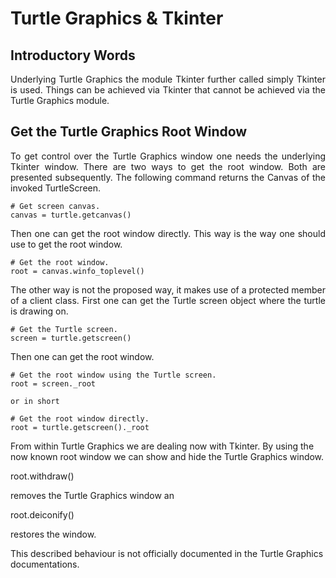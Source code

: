 # Turtle Graphics & Tkinter

## Introductory Words

<p align="justify">Underlying Turtle Graphics 
the module Tkinter further called simply Tkinter 
is used. Things can be achieved via Tkinter that
cannot be achieved via the Turtle Graphics module.</p>

## Get the Turtle Graphics Root Window

<p align="justify">To get control over the Turtle Graphics
window one needs the underlying Tkinter window. There are 
two ways to get the root window. Both are presented 
subsequently. The following command returns the Canvas of
the invoked TurtleScreen.</p> 

```
# Get screen canvas.
canvas = turtle.getcanvas()
```

<p align="justify">Then one can get the root window directly.
This way is the way one should use to get the root window.</p> 

```
# Get the root window.
root = canvas.winfo_toplevel()
```

<p align="justify">The other way is not the proposed way, it 
makes use of a protected member of a client class. First one
can get the Turtle screen object where the turtle is drawing
on.</p> 

```
# Get the Turtle screen.
screen = turtle.getscreen()
```

<p align="justify">Then one can get the root window.</p>

```
# Get the root window using the Turtle screen.
root = screen._root

or in short

# Get the root window directly.
root = turtle.getscreen()._root
```

From within Turtle Graphics we are dealing now with Tkinter. By using the
now known root window we can show and hide the Turtle Graphics window.

root.withdraw()

removes the Turtle Graphics window an 

root.deiconify()

restores the window.

This described behaviour is not officially documented in the Turtle Graphics
documentations.
